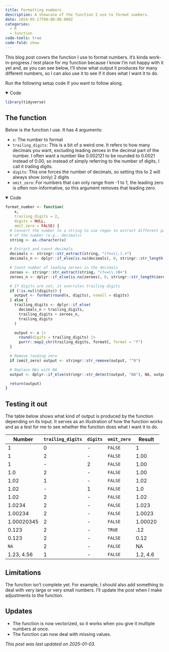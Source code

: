 ```yaml
---
title: Formatting numbers
description: A showcase of the function I use to format numbers.
date: 2024-05-17T00:00:00.000Z
categories:
  - R
  - function
code-tools: true
code-fold: show
---
```



This blog post covers the function I use to format numbers. It’s kinda
work-in-progress / test place for my function because I know I’m not
happy with it yet and, as you can see below, I’ll show what output it
produces for many different numbers, so I can also use it to see if it
does what I want it to do.

Run the following setup code if you want to follow along.

<details open class="code-fold">
<summary>Code</summary>

``` r
library(tidyverse)
```

</details>

## The function

Below is the function I use. It has 4 arguments:

- `x`: The number to format
- `trailing_digits`: This is a bit of a weird one. It refers to how many
  decimals you want, excluding leading zeroes in the decimal part of the
  number. I often want a number like 0.002121 to be rounded to 0.0021
  instead of 0.00, so instead of simply referring to the number of
  digits, I call it trailing digits.
- `digits`: This one forces the number of decimals, so setting this to 2
  will always show (only) 2 digits
- `omit_zero`: For numbers that can only range from -1 to 1, the leading
  zero is often non-informative, so this argument removes that leading
  zero.

<details open class="code-fold">
<summary>Code</summary>

``` r
format_number <- function(
    x,
    trailing_digits = 2,
    digits = NULL,
    omit_zero = FALSE) {
  # Convert the number to a string to use regex to extract different parts
  # of the number (e.g., decimals)
  string <- as.character(x)

  # Extract and count decimals
  decimals <- stringr::str_extract(string, "(?<=\\.).+")
  decimals_n <- dplyr::if_else(is.na(decimals), 0, stringr::str_length(decimals))

  # Count number of leading zeroes in the decimals
  zeroes <- stringr::str_extract(string, "(?<=\\.)0+")
  zeroes_n <- dplyr::if_else(is.na(zeroes), 0, stringr::str_length(zeroes))

  # If digits are set, it overrules trailing digits
  if (!is.null(digits)) {
    output <- format(round(x, digits), nsmall = digits)
  } else {
    trailing_digits <- dplyr::if_else(
      decimals_n > trailing_digits,
      trailing_digits + zeroes_n,
      trailing_digits
    )

    output <- x |>
      round(digits = trailing_digits) |>
      purrr::map2_chr(trailing_digits, formatC, format = "f")
  }

  # Remove leading zero
  if (omit_zero) output <- stringr::str_remove(output, "^0")

  # Replace NAs with NA
  output <- dplyr::if_else(stringr::str_detect(output, "NA"), NA, output)

  return(output)
}
```

</details>

## Testing it out

The table below shows what kind of output is produced by the function
depending on its input. It serves as an illustration of how the function
works and as a test for me to see whether the function does what I want
it to do.

| Number     | `trailing_digits` | `digits` | `omit_zero` | Result   |
|------------|-------------------|----------|-------------|----------|
| 1          | 0                 | \-       | `FALSE`     | 1        |
| 1          | 2                 | \-       | `FALSE`     | 1.00     |
| 1          | \-                | 2        | `FALSE`     | 1.00     |
| 1.0        | 2                 | \-       | `FALSE`     | 1.00     |
| 1.02       | 1                 | \-       | `FALSE`     | 1.02     |
| 1.02       | \-                | 1        | `FALSE`     | 1.0      |
| 1.02       | 2                 | \-       | `FALSE`     | 1.02     |
| 1.0234     | 2                 | \-       | `FALSE`     | 1.023    |
| 1.00234    | 2                 | \-       | `FALSE`     | 1.0023   |
| 1.00020345 | 2                 | \-       | `FALSE`     | 1.00020  |
| 0.123      | 2                 | \-       | `TRUE`      | .12      |
| 0.123      | 2                 | \-       | `FALSE`     | 0.12     |
| `NA`       | 2                 | \-       | `FALSE`     | NA       |
| 1.23, 4.56 | 1                 | \-       | `FALSE`     | 1.2, 4.6 |

## Limitations

The function isn’t complete yet. For example, I should also add
something to deal with very large or very small numbers. I’ll update the
post when I make adjustments to the function.

## Updates

- The function is now vectorized, so it works when you give it multiple
  numbers at once.
- The function can now deal with missing values.

*This post was last updated on 2025-01-03.*
